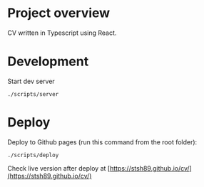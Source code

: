 # Project overview

CV written in Typescript using React.

# Development

Start dev server

```
./scripts/server
```

# Deploy

Deploy to Github pages (run this command from the root folder):

```
./scripts/deploy
```

Check live version after deploy at [https://stsh89.github.io/cv/](https://stsh89.github.io/cv/)
